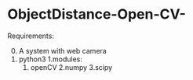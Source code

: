 # ObjectDistance-Open-CV-

Requirements:

0. A system with web camera
1. python3
  1.modules:
    1. openCV
    2.numpy
    3.scipy
    

